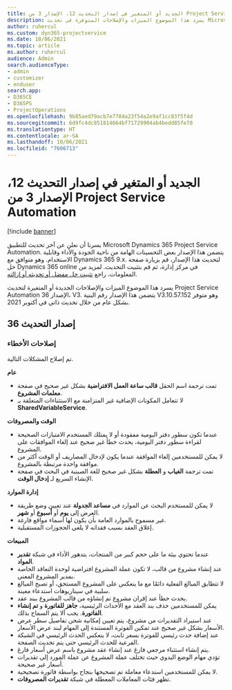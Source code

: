 ```yaml
---
title: الجديد أو المتغير في إصدار التحديث 12، الإصدار 3 من Project Service Automation
description: يسرد هذا الموضوع الميزات والإصلاحات المتوفرة في تحديث Microsoft Dynamics 365 Project Service Automation الإصدار 36، V3.
author: ruhercul
ms.custom: dyn365-projectservice
ms.date: 10/06/2021
ms.topic: article
ms.author: ruhercul
audience: Admin
search.audienceType:
- admin
- customizer
- enduser
search.app:
- D365CE
- D365PS
- ProjectOperations
ms.openlocfilehash: 9b85aed79acb7e7784a23f54a2e9af1cc83f5f4d
ms.sourcegitcommit: 6d9fc4dc851814664bf71729904ab4bedd85fe70
ms.translationtype: HT
ms.contentlocale: ar-SA
ms.lasthandoff: 10/06/2021
ms.locfileid: "7606713"
---
```

# <a name="whats-new-or-changed-in-project-service-automation-update-release-36-v3"></a>الجديد أو المتغير في إصدار التحديث 12، الإصدار 3 من Project Service Automation

[!include [banner](../includes/psa-now-project-operations.md)]

يسرنا أن نعلن عن آخر تحديث للتطبيق Microsoft Dynamics 365 Project Service Automation. يتضمن هذا الإصدار بعض التحسينات الهامة من ناحية الجودة والأداء وقابلية الاستخدام. وهو متوافق مع Dynamics 365 9.x. لتحديث هذا الإصدار، قم بزيارة صفحة حل Dynamics 365 online في مركز إدارة، ثم قم بتثبيت التحديث. لمزيد من المعلومات، راجع [تثبيت حل مفضل أو تحديثه أو إزالته](/power-platform/admin/install-remove-preferred-solution).

يسرد هذا الموضوع الميزات والإصلاحات الجديدة أو المتغيرة لتحديث Project Service Automation الإصدار 36، V3. يتضمن هذا الإصدار رقم البنية V3.10.57.152 وهو متوفر بشكل عام من خلال تحديث ذاتي في أكتوبر 2021.

## <a name="update-release-36"></a>إصدار التحديث 36

### <a name="bug-fixes"></a>إصلاحات الأخطاء

تم إصلاح المشكلات التالية.

**عام**
- تمت ترجمة اسم الحقل **قالب ساعة العمل الافتراضية** بشكل غير صحيح في صفحة **معلمات المشروع**.
- لا تتعامل المكونات الإضافية غير المتزامنة مع الاستثناءات المتعلقة بـ **SharedVariableService**.

**الوقت والمصروفات**
- عندما تكون سطور دفتر اليومية مفقودة أو لا يمتلك المستخدم الامتيازات الصحيحة لقراءة سطور دفتر اليومية، يحدث خطأ غير صحيح عند إلغاء الموافقات على المشروع.
- لا يمكن للمستخدمين إلغاء الموافقة عندما يكون لإدخال المصاريف أو الوقت أكثر من موافقة واحدة مرتبطة بالمشروع.
- تمت ترجمة **الغياب** و **العطلة** بشكل غير صحيح للغة الصينية في البحث في صفحة الإنشاء السريع لـ **إدخال الوقت**.

**إدارة الموارد**
- لا يمكن للمستخدم البحث عن الموارد في **مساعد الجدولة** عند تعيين وضع طريقة العرض إلى **يوم** أو **أسبوع** أو **شهر**.
- غير مسموح بالموارد العامة بأن يكون لها أسماء مواقع فارغة. 
- إغلاق العقد بسبب فقدانه لا يلغي الحجوزات المستقبلية.

**‏المبيعات**
- عندما تحتوي بيئة ما على حجم كبير من المنتجات، يتدهور الأداء في شبكة **تقدير المواد**.
- عند إنشاء مشروع من قالب، لا تكون عملة المشروع افتراضية لوحدة التعاقد الخاصة بمدير المشروع المعني.
- لا تتطابق المبالغ الفعلية دائمًا مع ما ينعكس على المشروع المستحق، أو تصبح المبالغ سلبية في سيناريوهات استدعاء معينة.
- يحدث خطأ عند إقران مشروع تم إنشاؤه من قالب المشروع ببند عقد.
- يمكن للمستخدمين حذف بند العقد مع الأحداث الرئيسية، **جاهز للفاتورة** و **تم إنشاء الفاتورة**. يجب ألا يتم السماح بذلك.
- عند استيراد التقديرات من مشروع، يتم تعيين إمكانية شحن تفاصيل سطر عرض الأسعار بشكل غير صحيح عند تمكين الفوترة المستندة إلى المهام لبند عرض الأسعار.
- عند إضافة حدث رئيسي للفوترة بسعر ثابت، لا ينعكس الحدث الرئيسي في الشبكة الفرعية للحدث الرئيسي حتى يتم تحديث الصفحة.
- يتم إنشاء استثناء مرجعي فارغ عند إنشاء عقد مشروع باسم عرض أسعار فارغ.
- تؤدي مهام الوضع اليدوي حيث تختلف عملة المشروع عن عملة المورد إلى تقديرات أسعار غير صحيحة.
- لا يمكن للمستخدمين استدعاء معاملة تم تصحيحها بنجاح بواسطة فاتورة تصحيحية.
- تظهر فئات المعاملات المعطلة في شبكة **تقديرات المصروفات**.



